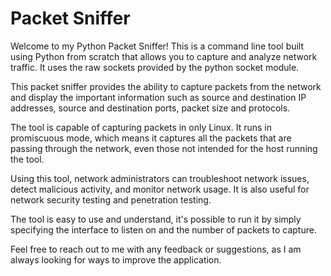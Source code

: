 # Packet Sniffer
Welcome to my Python Packet Sniffer! This is a command line tool built using Python from scratch that allows you to capture and analyze network traffic. It uses the raw sockets provided by the python socket module.

This packet sniffer provides the ability to capture packets from the network and display the important information such as source and destination IP addresses, source and destination ports, packet size and protocols.

The tool is capable of capturing packets in only Linux. It runs in promiscuous mode, which means it captures all the packets that are passing through the network, even those not intended for the host running the tool.

Using this tool, network administrators can troubleshoot network issues, detect malicious activity, and monitor network usage. It is also useful for network security testing and penetration testing.

The tool is easy to use and understand, it's possible to run it by simply specifying the interface to listen on and the number of packets to capture.

Feel free to reach out to me with any feedback or suggestions, as I am always looking for ways to improve the application.
